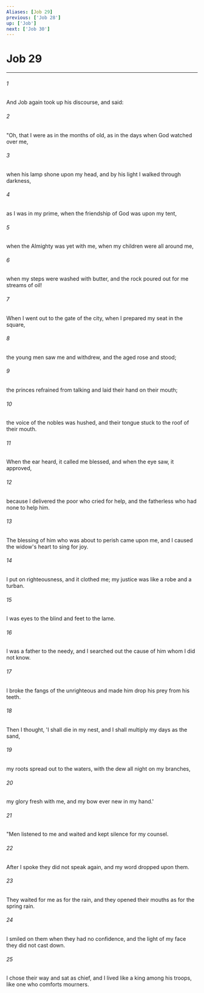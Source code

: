 ```yaml
---
Aliases: [Job 29]
previous: ['Job 28']
up: ['Job']
next: ['Job 30']
---
```

# Job 29

***

 

###### 1 
And Job again took up his discourse, and said:
 
 

###### 2 
"Oh, that I were as in the months of old, 
 as in the days when God watched over me, 
 
 

###### 3 
when his lamp shone upon my head, 
 and by his light I walked through darkness, 
 
 

###### 4 
as I was in my prime, 
 when the friendship of God was upon my tent, 
 
 

###### 5 
when the Almighty was yet with me, 
 when my children were all around me, 
 
 

###### 6 
when my steps were washed with butter, 
 and the rock poured out for me streams of oil! 
 
 

###### 7 
When I went out to the gate of the city, 
 when I prepared my seat in the square, 
 
 

###### 8 
the young men saw me and withdrew, 
 and the aged rose and stood; 
 
 

###### 9 
the princes refrained from talking 
 and laid their hand on their mouth; 
 
 

###### 10 
the voice of the nobles was hushed, 
 and their tongue stuck to the roof of their mouth. 
 
 

###### 11 
When the ear heard, it called me blessed, 
 and when the eye saw, it approved, 
 
 

###### 12 
because I delivered the poor who cried for help, 
 and the fatherless who had none to help him. 
 
 

###### 13 
The blessing of him who was about to perish came upon me, 
 and I caused the widow's heart to sing for joy. 
 
 

###### 14 
I put on righteousness, and it clothed me; 
 my justice was like a robe and a turban. 
 
 

###### 15 
I was eyes to the blind 
 and feet to the lame. 
 
 

###### 16 
I was a father to the needy, 
 and I searched out the cause of him whom I did not know. 
 
 

###### 17 
I broke the fangs of the unrighteous 
 and made him drop his prey from his teeth. 
 
 

###### 18 
Then I thought, 'I shall die in my nest, 
 and I shall multiply my days as the sand, 
 
 

###### 19 
my roots spread out to the waters, 
 with the dew all night on my branches, 
 
 

###### 20 
my glory fresh with me, 
 and my bow ever new in my hand.'
 
 

###### 21 
"Men listened to me and waited 
 and kept silence for my counsel. 
 
 

###### 22 
After I spoke they did not speak again, 
 and my word dropped upon them. 
 
 

###### 23 
They waited for me as for the rain, 
 and they opened their mouths as for the spring rain. 
 
 

###### 24 
I smiled on them when they had no confidence, 
 and the light of my face they did not cast down. 
 
 

###### 25 
I chose their way and sat as chief, 
 and I lived like a king among his troops, 
 like one who comforts mourners.
 
